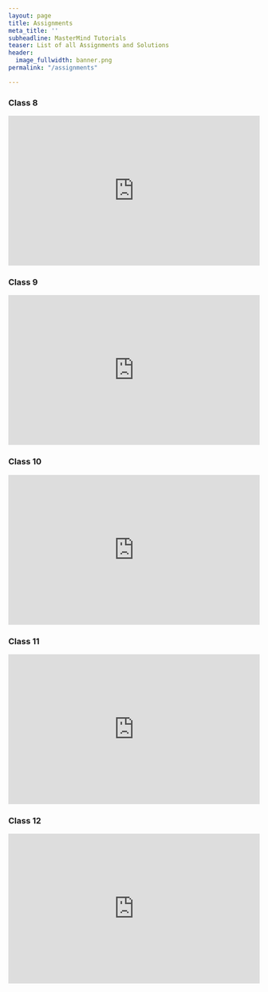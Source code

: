 ```yaml
---
layout: page
title: Assignments
meta_title: ''
subheadline: MasterMind Tutorials
teaser: List of all Assignments and Solutions
header:
  image_fullwidth: banner.png
permalink: "/assignments"

---
```

### Class 8

<iframe src="https://drive.google.com/embeddedfolderview?id=11Ozs1pxS3nmDvQ9jmcldaxG9eUev2-Jp#list" style="width:100%; height:300px; border:0;"></iframe>

### Class 9

<iframe src="https://drive.google.com/embeddedfolderview?id=14PbCFRSUKnQVk1a3mxW-F0R2UBRXvS7v#list" style="width:100%; height:300px; border:0;"></iframe>

### Class 10

<iframe src="https://drive.google.com/embeddedfolderview?id=1bzFlHFIWbtmAJWW0PGkGjbIyT7NsZ4jx#list" style="width:100%; height:300px; border:0;"></iframe>

### Class 11

<iframe src="https://drive.google.com/embeddedfolderview?id=1Fr30KfcY5YQ_-VtCL5f7UjGw_eiDglqM#list" style="width:100%; height:300px; border:0;"></iframe>

### Class 12

<iframe src="https://drive.google.com/embeddedfolderview?id=1Mavk67zl8Y9uyzYONbezveNSehQ_Yrap#list" style="width:100%; height:300px; border:0;"></iframe>